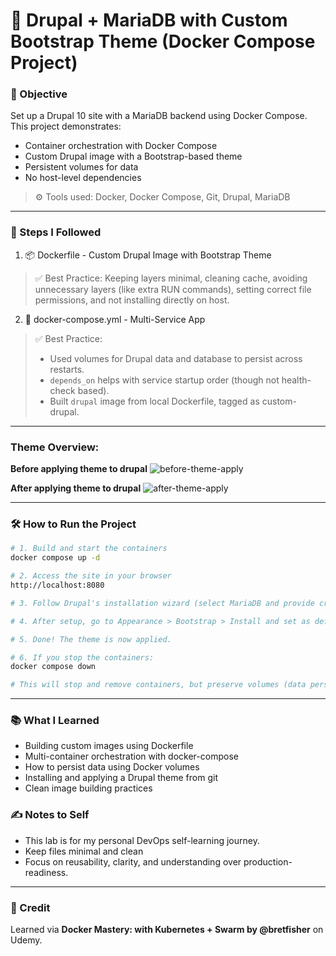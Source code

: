 # 📘 Drupal + MariaDB with Custom Bootstrap Theme (Docker Compose Project)

### 🎯 Objective

Set up a Drupal 10 site with a MariaDB backend using Docker Compose. This project demonstrates:
 - Container orchestration with Docker Compose
 - Custom Drupal image with a Bootstrap-based theme
 - Persistent volumes for data
 - No host-level dependencies

> ⚙️ Tools used: Docker, Docker Compose, Git, Drupal, MariaDB

---

### 🚀 Steps I Followed
1. 📦 Dockerfile - Custom Drupal Image with Bootstrap Theme

> ✅ Best Practice: Keeping layers minimal, cleaning cache, avoiding unnecessary layers (like extra RUN commands), setting correct file permissions, and not installing directly on host.

2. 🧩 docker-compose.yml - Multi-Service App

> ✅ Best Practice:
> - Used volumes for Drupal data and database to persist across restarts.
> - `depends_on` helps with service startup order (though not health-check based).
> - Built `drupal` image from local Dockerfile, tagged as custom-drupal.

---

### Theme Overview:
**Before applying theme to drupal**
![before-theme-apply](https://github.com/ahsan598/devops-labs/blob/main/docker/drupal-docker-image/screenshots/before-theme-applied.jpg)

**After applying theme to drupal**
![after-theme-apply](https://github.com/ahsan598/devops-labs/blob/main/docker/drupal-docker-image/screenshots/after-theme-applied.jpg) 

---

### 🛠️ How to Run the Project

```sh
# 1. Build and start the containers
docker compose up -d

# 2. Access the site in your browser
http://localhost:8080

# 3. Follow Drupal's installation wizard (select MariaDB and provide credentials used in docker-compose)

# 4. After setup, go to Appearance > Bootstrap > Install and set as default

# 5. Done! The theme is now applied.

# 6. If you stop the containers:
docker compose down

# This will stop and remove containers, but preserve volumes (data persists)
```

---

### 📚 What I Learned

- Building custom images using Dockerfile
- Multi-container orchestration with docker-compose
- How to persist data using Docker volumes
- Installing and applying a Drupal theme from git
- Clean image building practices


### ✍️ Notes to Self

- This lab is for my personal DevOps self-learning journey.
- Keep files minimal and clean
- Focus on reusability, clarity, and understanding over production-readiness.

---

### 🙌 Credit
Learned via **Docker Mastery: with Kubernetes + Swarm by @bretfisher** on Udemy.
